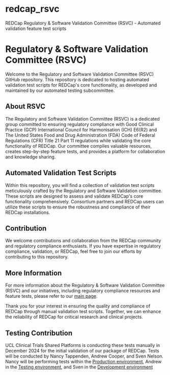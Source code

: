 # redcap_rsvc
REDCap Regulatory &amp; Software Validation Committee (RSVC) - Automated validation feature test scripts

# Regulatory & Software Validation Committee (RSVC)

Welcome to the Regulatory and Software Validation Committee (RSVC) GitHub repository. This repository is dedicated to hosting automated validation test scripts for REDCap's core functionality, as developed and maintained by our automated testing subcommittee.

## About RSVC

The Regulatory and Software Validation Committee (RSVC) is a dedicated group committed to ensuring regulatory compliance with Good Clinical Practice (GCP) International Council for Harmonisation (ICH) E6(R2) and The United States Food and Drug Administration (FDA) Code of Federal Regulations (CFR) Title 21 Part 11 regulations while validating the core functionality of REDCap. Our committee compiles valuable resources, creates step-by-step feature tests, and provides a platform for collaboration and knowledge sharing.

## Automated Validation Test Scripts

Within this repository, you will find a collection of validation test scripts meticulously crafted by the Regulatory and Software Validation committee. These scripts are designed to assess and validate REDCap's core functionality comprehensively. Consortium partners and REDCap users can utilize these scripts to ensure the robustness and compliance of their REDCap installations.

## Contribution

We welcome contributions and collaboration from the REDCap community and regulatory compliance enthusiasts. If you have expertise in regulatory compliance, validation, or REDCap, feel free to join our efforts by contributing to this repository.

## More Information

For more information about the Regulatory & Software Validation Committee (RSVC) and our initiatives, including regulatory compliance resources and feature tests, please refer to our [main page](link-to-main-page).

Thank you for your interest in ensuring the quality and compliance of REDCap through manual validation test scripts. Together, we can enhance the reliability of REDCap for critical research and clinical projects.

## Testing Contribution

UCL Clinical Trials Shared Platforms is conducting these tests manually in December 2024 for the initial validation of our package of REDCap. Tests will be conducted by Nancy Tappenden, Andrew Cooper, and Sven Nelson. Nancy will be performing tests within the [Production environment](https://redcap-clinical-trials.ucl.ac.uk/), Andrew in the [Testing environment](https://redcap-clinical-trials-uat.ucl.ac.uk/), and Sven in the [Development environment](https://redcap-clinical-trials-dev.ucl.ac.uk/)
